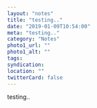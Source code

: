 ```yaml
---
layout: "notes"
title: "testing.."
date: "2019-01-09T10:54:00"
meta: "testing.."
category: "Notes"
photo1_url: ""
photo1_alt: ""
tags:
syndication: 
location: ""
twitterCard: false
---
```

testing..
